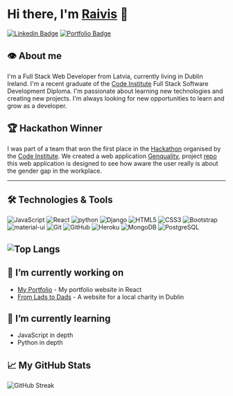 <!-- create readme file for github -->

# Hi there, I'm [Raivis](https://www.linkedin.com/in/raivis-petrovskis-524291205/) 👋

<!-- add links to linkedin and portfolio website with badges -->

[![Linkedin Badge](https://img.shields.io/badge/-Raivis%20Petrovskis-blue?style=flat-square&logo=Linkedin&logoColor=white&link=https://www.linkedin.com/in/raivis-petrovskis-524291205/)](https://www.linkedin.com/in/raivis-petrovskis-524291205/)
[![Portfolio Badge](https://img.shields.io/badge/-Portfolio-47CCCC?style=flat-square&logo=Google-Chrome&logoColor=white&link=https://raivispetrovskis.com/portfolio)](https://raivis80.github.io/My-Portfolio/)


<!-- add an image here -->



<!-- add short description about you -->
## 👁️ About me

I'm a Full Stack Web Developer from Latvia, currently living in Dublin Ireland. I'm a recent graduate of the [Code Institute](https://codeinstitute.net/) Full Stack Software Development Diploma. I'm passionate about learning new technologies and creating new projects. I'm always looking for new opportunities to learn and grow as a developer.

<!-- Firs place in hackathon  -->
## 🏆 Hackathon Winner

I was part of a team that won the first place in the [Hackathon](https://www.linkedin.com/feed/update/urn:li:activity:6974694724104265728/) organised by the [Code Institute](https://codeinstitute.net/). We created a web application [Genquality](https://raivis80.github.io/Genquality/index.html), project [repo](https://github.com/Raivis80/Genquality) this web application is designed to see how aware the user really is about the gender gap in the workplace.

<!-- add the technologies you learned and used -->
---

## 🛠️ Technologies & Tools

![JavaScript](https://img.shields.io/badge/-JavaScript-black?style=flat-square&logo=javascript)
![React](https://img.shields.io/badge/-React-black?style=flat-square&logo=react)
![python](https://img.shields.io/badge/-Python-black?style=flat-square&logo=Python)
![Django](https://img.shields.io/badge/-Django-black?style=flat-square&logo=Django)
![HTML5](https://img.shields.io/badge/-HTML5-black?style=flat-square&logo=html5&logoColor=E34F26)
![CSS3](https://img.shields.io/badge/-CSS3-black?style=flat-square&logo=css3&logoColor=1572B6)
![Bootstrap](https://img.shields.io/badge/-Bootstrap-black?style=flat-square&logo=bootstrap&logoColor=563D7C)
![material-ui](https://img.shields.io/badge/-Material--UI-black?style=flat-square&logo=material-ui)
![Git](https://img.shields.io/badge/-Git-black?style=flat-square&logo=git)
![GitHub](https://img.shields.io/badge/-GitHub-181717?style=flat-square&logo=github)
![Heroku](https://img.shields.io/badge/-Heroku-430098?style=flat-square&logo=heroku)
![MongoDB](https://img.shields.io/badge/-MongoDB-black?style=flat-square&logo=mongodb)
![PostgreSQL](https://img.shields.io/badge/-PostgreSQL-black?style=flat-square&logo=postgresql)

<!-- add the main languages in your github -->
![Top Langs](https://github-readme-stats.vercel.app/api/top-langs/?username=raivis80&theme=tokyonight)
 ---

 <!-- Im currently working on -->
## 🚀 I’m currently working on
- [My Portfolio](https://raivis80.github.io/My-Portfolio/) - My portfolio website in React
- [From Lads to Dads](https://fromladstodads.ie/) - A website for a local charity in Dublin

<!-- Im currently learning -->
## 🌱 I’m currently learning
- JavaScript in depth
- Python in depth


## 📈 My GitHub Stats
<!-- add the github streak stats  -->
![GitHub Streak](https://github-readme-streak-stats.herokuapp.com/?user=raivis80&theme=tokyonight)
